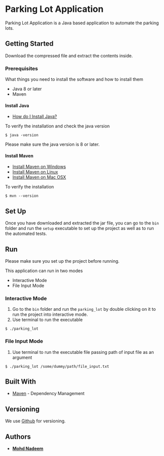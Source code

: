 # Parking Lot Application

Parking Lot Application is a Java based application to automate the parking lots.

## Getting Started

Download the compressed file and extract the contents inside.

### Prerequisites

What things you need to install the software and how to install them
+ Java 8 or later
+ Maven

#### Install Java
+ [How do I Install Java?](https://www.java.com/en/download/help/download_options.xml)

To verify the installation and check the java version
```
$ java -version
```
Please make sure the java version is 8 or later.

#### Install Maven
+ [Install Maven on Windows](https://www.baeldung.com/install-maven-on-windows-linux-mac#installing-maven-on-windows)
+ [Install Maven on Linux](https://www.baeldung.com/install-maven-on-windows-linux-mac#installing-maven-on-linux)
+ [Install Maven on Mac OSX](https://www.baeldung.com/install-maven-on-windows-linux-mac#installing-maven-on-mac-os-x)

To verify the installation 
```
$ mvn --version
```

## Set Up

Once you have downloaded and extracted the jar file, you can go to the ```bin``` folder and run the ```setup``` executable to set up the project as well as to run the automated tests.

## Run
Please make sure you set up the project before running.

This application can run in two modes
+ Interactive Mode
+ File Input Mode

### Interactive Mode
1. Go to the ```bin``` folder and run the ```parking_lot``` by double clicking on it to run the project into interactive mode.
2. Use terminal to run the executable
```
$ ./parking_lot
```

### File Input Mode
1. Use terminal to run the executable file passing path of input file as an argument
```
$ ./parking_lot /some/dummy/path/file_input.txt
```

## Built With

* [Maven](https://maven.apache.org/) - Dependency Management

## Versioning

We use [Github](https://github.com/) for versioning.

## Authors

* **[Mohd Nadeem](https://github.com/Binovizer)**
